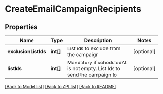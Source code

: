 # CreateEmailCampaignRecipients

## Properties
Name | Type | Description | Notes
------------ | ------------- | ------------- | -------------
**exclusionListIds** | **int[]** | List ids to exclude from the campaign | [optional] 
**listIds** | **int[]** | Mandatory if scheduledAt is not empty. List Ids to send the campaign to | [optional] 

[[Back to Model list]](../../README.md#documentation-for-models) [[Back to API list]](../../README.md#documentation-for-api-endpoints) [[Back to README]](../../README.md)


